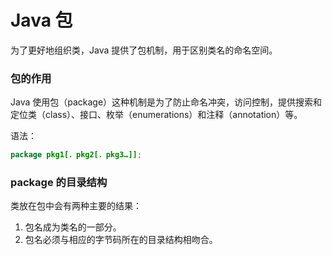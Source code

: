 # Java 包

为了更好地组织类，Java 提供了包机制，用于区别类名的命名空间。

### 包的作用

Java 使用包（package）这种机制是为了防止命名冲突，访问控制，提供搜索和定位类（class）、接口、枚举（enumerations）和注释（annotation）等。

语法：

```java
package pkg1[．pkg2[．pkg3…]];
```

### package 的目录结构

类放在包中会有两种主要的结果：

1. 包名成为类名的一部分。
2. 包名必须与相应的字节码所在的目录结构相吻合。



